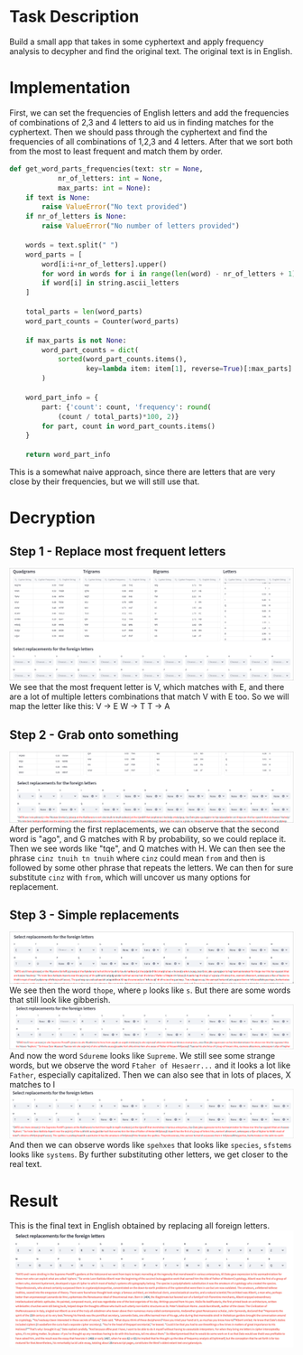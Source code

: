 # Task Description

Build a small app that takes in some cyphertext and apply frequency analysis to decypher and find the original text. The original text is in English.

# Implementation
First, we can set the frequencies of English letters and add the frequencies of combinations of 2,3 and 4 letters to aid us in finding matches for the cyphertext. 
Then we should pass through the cyphertext and find the frequencies of all combinations of 1,2,3 and 4 letters. After that we sort both from the most to least frequent and match them by order. 
```python
def get_word_parts_frequencies(text: str = None,
            nr_of_letters: int = None, 
            max_parts: int = None):
    if text is None:
        raise ValueError("No text provided")
    if nr_of_letters is None:
        raise ValueError("No number of letters provided")

    words = text.split(" ")
    word_parts = [
        word[i:i+nr_of_letters].upper()
        for word in words for i in range(len(word) - nr_of_letters + 1)
        if word[i] in string.ascii_letters
    ]

    total_parts = len(word_parts)
    word_part_counts = Counter(word_parts)

    if max_parts is not None:
        word_part_counts = dict(
            sorted(word_part_counts.items(),
                   key=lambda item: item[1], reverse=True)[:max_parts]
        )

    word_part_info = {
        part: {'count': count, 'frequency': round(
            (count / total_parts)*100, 2)}
        for part, count in word_part_counts.items()
    }

    return word_part_info
```
This is a somewhat naive approach, since there are letters that are very close by their frequencies, but we will still use that.

# Decryption
## Step 1 - Replace most frequent letters
![alt text](./assets/image.png)
We see that the most frequent letter is V, which matches with E, and there are a lot of multiple letters combinations that match V with E too. So we will map the letter like this:
V -> E
W -> T
T -> A
## Step 2 - Grab onto something
![alt text](./assets/image-3.png)
After performing the first replacements, we can observe that the second word is "ago", and G matches with R by probability, so we could replace it. Then we see words like "tqe", and Q matches with H.
We can then see the phrase `cinz tnuih tn tnuih` where `cinz` could mean `from` and then is followed by some other phrase that repeats the letters. We can then for sure substitute `cinz` with `from`, which will uncover us many options for replacement.
## Step 3 - Simple replacements
![alt text](./assets/image-4.png) 
We see then the word `thope`, where `p` looks like `s`. But there are some words that still look like gibberish. 
![alt text](./assets/image-6.png)
And now the word `Sdureme` looks like `Supreme`. 
We still see some strange words, but we observe the word `Ftaher of Hesaerr...` and it looks a lot like `Father`, especially capitalized. Then we can also see that in lots of places, X matches to I
![alt text](./assets/image-8.png)
And then we can observe words like `spehxes` that looks like `species`, `sfstems` looks like `systems`. By further substituting other letters, we get closer to the real text.

# Result
This is the final text in English obtained by replacing all foreign letters.
![alt text](./assets/image-9.png)